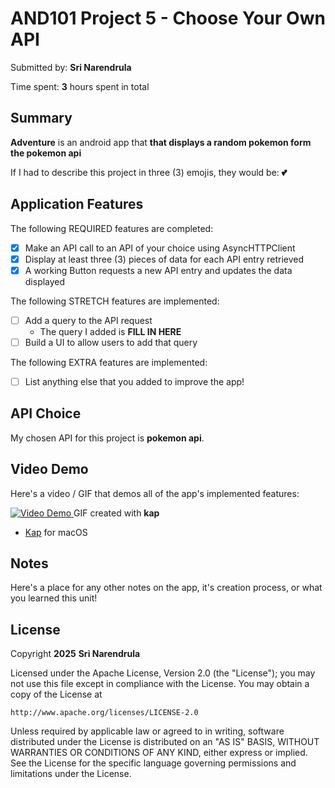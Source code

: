 <!-- (This is a comment) INSTRUCTIONS: Go through this page and fill out any **bolded** entries with their correct values.-->

# AND101 Project 5 - Choose Your Own API

Submitted by: **Sri Narendrula**

Time spent: **3** hours spent in total

## Summary

**Adventure** is an android app that **that displays a random pokemon form the pokemon api**

If I had to describe this project in three (3) emojis, they would be: **💕**

## Application Features

<!-- (This is a comment) Please be sure to change the [ ] to [x] for any features you completed.  If a feature is not checked [x], you might miss the points for that item! -->

The following REQUIRED features are completed:

- [x] Make an API call to an API of your choice using AsyncHTTPClient
- [x] Display at least three (3) pieces of data for each API entry retrieved
- [x] A working Button requests a new API entry and updates the data displayed

The following STRETCH features are implemented:

- [ ] Add a query to the API request
  - The query I added is **FILL IN HERE**
- [ ] Build a UI to allow users to add that query

The following EXTRA features are implemented:

- [ ] List anything else that you added to improve the app!

## API Choice

My chosen API for this project is **pokemon api**.

## Video Demo

Here's a video / GIF that demos all of the app's implemented features:

[<img src='http://i.imgur.com/link/to/your/gif/file.gif' title='Video Demo' width='' alt='Video Demo' />
](https://submissions.us-east-1.linodeobjects.com/and101/bovG5Du2.gif)
GIF created with **kap**


- [Kap](https://getkap.co/) for macOS


## Notes

Here's a place for any other notes on the app, it's creation process, or what you learned this unit!

## License

Copyright **2025** **Sri Narendrula**

Licensed under the Apache License, Version 2.0 (the "License");
you may not use this file except in compliance with the License.
You may obtain a copy of the License at

    http://www.apache.org/licenses/LICENSE-2.0

Unless required by applicable law or agreed to in writing, software
distributed under the License is distributed on an "AS IS" BASIS,
WITHOUT WARRANTIES OR CONDITIONS OF ANY KIND, either express or implied.
See the License for the specific language governing permissions and
limitations under the License.
